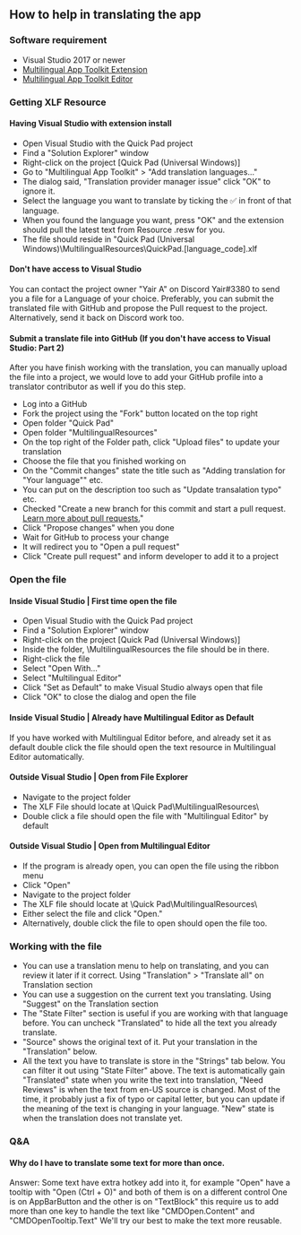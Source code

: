 ## How to help in translating the app

### Software requirement
- Visual Studio 2017 or newer
- [Multilingual App Toolkit Extension](https://marketplace.visualstudio.com/items?itemName=MultilingualAppToolkit.MultilingualAppToolkit-18308)
- [Multilingual App Toolkit Editor](https://developer.microsoft.com/en-us/windows/develop/multilingual-app-toolkit)

### Getting XLF Resource
#### Having Visual Studio with extension install
- Open Visual Studio with the Quick Pad project
- Find a "Solution Explorer" window
- Right-click on the project [Quick Pad (Universal Windows)]
- Go to "Multilingual App Toolkit" > "Add translation languages..."
- The dialog said, "Translation provider manager issue" click "OK" to ignore it.
- Select the language you want to translate by ticking the ✅ in front of that language.
- When you found the language you want, press "OK" and the extension should pull the latest text from Resource .resw for you.
- The file should reside in "Quick Pad (Universal Windows)\MultilingualResources\QuickPad.[language_code].xlf

#### Don't have access to Visual Studio
You can contact the project owner "Yair A" on Discord Yair#3380 to send you a file for a Language of your choice. Preferably, you can submit the translated file with GitHub and propose the Pull request to the project. Alternatively, send it back on Discord work too.

#### Submit a translate file into GitHub (If you don't have access to Visual Studio: Part 2)
After you have finish working with the translation, you can manually upload the file into a project, we would love to add your GitHub profile into a translator contributor as well if you do this step.
- Log into a GitHub
- Fork the project using the "Fork" button located on the top right
- Open folder "Quick Pad"
- Open folder "MultilingualResources"
- On the top right of the Folder path, click "Upload files" to update your translation
- Choose the file that you finished working on
- On the "Commit changes" state the title such as "Adding translation for "Your language"" etc.
- You can put on the description too such as "Update transalation typo" etc.
- Checked "Create a new branch for this commit and start a pull request. [Learn more about pull requests.](https://help.github.com/en/articles/about-pull-requests)"
- Click "Propose changes" when you done
- Wait for GitHub to process your change
- It will redirect you to "Open a pull request" 
- Click "Create pull request" and inform developer to add it to a project

### Open the file
#### Inside Visual Studio | First time open the file
- Open Visual Studio with the Quick Pad project
- Find a "Solution Explorer" window
- Right-click on the project [Quick Pad (Universal Windows)]
- Inside the folder, \MultilingualResources the file should be in there.
- Right-click the file
- Select "Open With..."
- Select "Multilingual Editor"
- Click "Set as Default" to make Visual Studio always open that file
- Click "OK" to close the dialog and open the file

#### Inside Visual Studio | Already have Multilingual Editor as Default
If you have worked with Multilingual Editor before, and already set it as default double click the file should open the text resource in Multilingual Editor automatically.

#### Outside Visual Studio | Open from File Explorer
- Navigate to the project folder
- The XLF File should locate at \\Quick Pad\\MultilingualResources\\
- Double click a file should open the file with "Multilingual Editor" by default

#### Outside Visual Studio | Open from Multilingual Editor
- If the program is already open, you can open the file using the ribbon menu
- Click "Open"
- Navigate to the project folder
- The XLF file should locate at \Quick Pad\MultilingualResources\
- Either select the file and click "Open."
- Alternatively, double click the file to open should open the file too.

### Working with the file
- You can use a translation menu to help on translating, and you can review it later if it correct. Using "Translation" > "Translate all" on Translation section
- You can use a suggestion on the current text you translating. Using "Suggest" on the Translation section
- The "State Filter" section is useful if you are working with that language before. You can uncheck "Translated" to hide all the text you already translate.
- "Source" shows the original text of it. Put your translation in the "Translation" below.
- All the text you have to translate is store in the "Strings" tab below. You can filter it out using "State Filter" above. The text is automatically gain "Translated" state when you write the text into translation, "Need Reviews" is when the text from en-US source is changed. Most of the time, it probably just a fix of typo or capital letter, but you can update if the meaning of the text is changing in your language. "New" state is when the translation does not translate yet.

### Q&A
#### Why do I have to translate some text for more than once.
Answer: Some text have extra hotkey add into it, for example "Open" have a tooltip with "Open (Ctrl + O)" and both of them is on a different control One is on AppBarButton and the other is on "TextBlock" this require us to add more than one key to handle the text like "CMDOpen.Content" and "CMDOpenTooltip.Text" We'll try our best to make the text more reusable.

